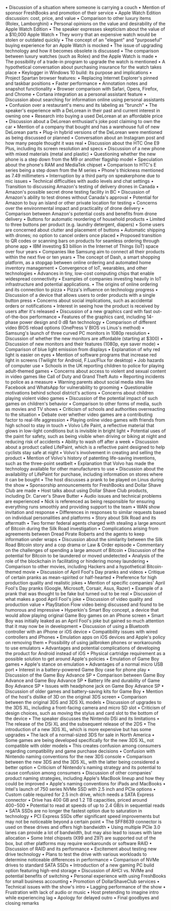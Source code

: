 • Discussion of a situation where someone is carrying a couch
• Mention of sponsor FreshBooks and promotion of their service
• Apple Watch Edition discussion: cost, price, and value
• Comparison to other luxury items (Rolex, Lamborghini)
• Personal opinions on the value and desirability of the Apple Watch Edition
• The speaker expresses skepticism about the value of a $10,000 Apple Watch
• They worry that an expensive watch would be stolen or outdated quickly
• The concept of an "elegant" and "purposeful" buying experience for an Apple Watch is mocked
• The issue of upgrading technology and how it becomes obsolete is discussed
• The comparison between luxury watches (such as Rolex) and the Apple Watch is made
• The possibility of a trade-in program to upgrade the watch is mentioned
• A hypothetical conversation about purchasing insurance for the watch takes place
• Keylogger in Windows 10 build: its purpose and implications
• Project Spartan browser features:
  • Replacing Internet Explorer's pinned and taskbar positions
  • Faster performance
  • Annotation notes and snapshot functionality
• Browser comparison with Safari, Opera, Firefox, and Chrome
• Cortana integration as a personal assistant feature
• Discussion about searching for information online using personal assistants
• Confusion over a restaurant's menu and its labeling as "brunch"
• The speaker's experience with a DeLorean in their past and current interest in owning one
• Research into buying a used DeLorean at an affordable price
• Discussion about a DeLorean enthusiast's joke post claiming to own the car
• Mention of a company that bought and has a warehouse full of new DeLorean parts
• Plug-in hybrid versions of the DeLorean were mentioned as being discussed or planned
• Conversation about an Instagram post and how many people thought it was real
• Discussion about the HTC One E9 Plus, including its screen resolution and specs
• Discussion of a new phone with mixed materials (metal and plastic)
• Questioning whether the new phone is a step down from the M9 or another flagship model
• Speculation about the phone's RAM and MediaTek chipset
• Comparison to HTC's E series being a step down from the M series
• Phone's thickness mentioned as 7.49 millimeters
• Interruption by a third party on speakerphone due to mic issues
• Technical difficulties with audio levels and chat settings
• Transition to discussing Amazon's testing of delivery drones in Canada
• Amazon's possible secret drone testing facility in BC
• Discussion of Amazon's ability to test drones without Canada's approval
• Potential for Amazon to buy an island or other private location for testing
• Concerns over the environmental impact and practicality of drone delivery
• Comparison between Amazon's potential costs and benefits from drone delivery
• Buttons for automatic reordering of household products
• Limited to three buttons per product (e.g. laundry detergent, diapers)
• Some users are concerned about clutter and placement of buttons
• Automatic shipping with drones; no option to cancel orders once placed
• Proposed transition to QR codes or scanning bars on products for seamless ordering through phone app
• IBM investing $3 billion in the Internet of Things (IoT) space over four years
• Companies like Samsung aim to connect all their products within the next five or ten years
• The concept of Dash, a smart shopping platform, as a stopgap between online ordering and automated home inventory management
• Convergence of IoT, wearables, and other technologies
• Advances in tiny, low-cost computing chips that enable widespread connectivity
• Examples of companies investing heavily in IoT infrastructure and potential applications.
• The origins of online ordering and its connection to pizza
• Pizza's influence on technology progress
• Discussion of a device that allows users to order products with a single button press
• Concerns about social implications, such as accidental orders or notifications
• Interest in seeing how the product is received by users after it's released
• Discussion of a new graphics card with fast out-of-the-box performance
• Features of the graphics card, including 14-phase power design and 0 dB fan technology
• Comparison of different video BIOS reload options (OnePress V BIOS vs Linus's method)
• Samsung's launch of three curved PC monitors in 1080p resolution
• Discussion of whether the new monitors are affordable (starting at $300)
• Discussion of new monitors and their features (1080p, eye saver mode)
• Comparison of blue light emission from displays
• Explanation of why red light is easier on eyes
• Mention of software programs that increase red light in screens (Twilight for Android, F.Lux/Flux for desktop)
• Job hazards of computer use
• Schools in the UK reporting children to police for playing adult-themed games
• Concerns about access to violent and sexual content in video games like Call of Duty and Grand Theft Auto
• Reporting incidents to police as a measure
• Warning parents about social media sites like Facebook and WhatsApp for vulnerability to grooming
• Questionable motivations behind school district's actions
• Concerns about children playing violent video games
• Discussion of the potential impact of such games on children's behavior
• Comparison to other forms of media, such as movies and TV shows
• Criticism of schools and authorities overreacting to the situation
• Debate over whether video games are a contributing factor to real-life aggression
• Playing online video games with friends from high school to stay in touch
• Volvo Life Paint, a reflective material that glows in low-light conditions but is invisible in bright light
• Potential uses of the paint for safety, such as being visible when driving or biking at night and reducing risk of accidents
• Ability to wash off after a week
• Discussion about a product called LifePaint, which is a reflective paint designed to help cyclists stay safe at night
• Volvo's involvement in creating and selling the product
• Mention of Volvo's history of patenting life-saving inventions, such as the three-point seatbelt
• Explanation that Volvo has made the technology available for other manufacturers to use
• Discussion about the availability of LifePaint for purchase, including information on stores where it can be bought
• The host discusses a prank to be played on Linus during the show
• Sponsorship announcements for FreshBooks and Dollar Shave Club are made
• Host talks about using Dollar Shave Club products, including Dr. Carver's Shave Butter
• Audio issues and technical problems are experienced
• Nick is referenced as being responsible for ensuring everything runs smoothly and providing support to the team
• WAN show invitation and response
• Differences in responses to similar requests based on individual personalities and platforms
• Story about Silk Road and its aftermath
• Two former federal agents charged with stealing a large amount of Bitcoin during the Silk Road investigation
• Complications arising from agreements between Dread Pirate Roberts and the agents to keep information under wraps
• Discussion about the similarity between the Silk Road Bitcoin story and a cop drama or Law & Order episode
• Commentary on the challenges of spending a large amount of Bitcoin
• Discussion of the potential for Bitcoin to be laundered or moved undetected
• Analysis of the role of the blockchain in facilitating or hindering money laundering
• Comparison to other movies, including Hackers and a hypothetical Bitcoin-themed movie
• Discussion of April Fool's Day pranks and videos
• Critique of certain pranks as mean-spirited or half-hearted
• Preference for high production quality and realistic jokes
• Mention of specific companies' April Fool's Day pranks (Google, Microsoft, Corsair, Asus, Razer)
• Example of a prank that was thought to be fake but turned out to be real
• Discussion of what makes a good April Fool's joke
• Discussion of video quality and production value
• PlayStation Flow video being discussed and found to be humorous and impressive
• Hyperkin's Smart Boy concept, a device that would allow playing original Game Boy games on an iPhone screen
• Smart Boy was initially leaked as an April Fool's joke but gained so much attention that it may now be in development
• Discussion of using a Bluetooth controller with an iPhone or iOS device
• Compatibility issues with wired controllers and iPhones
• Emulation apps on iOS devices and Apple's policy on removing them
• Possibility of using jailbroken phones or workarounds to use emulators
• Advantages and potential complications of developing the product for Android instead of iOS
• Physical cartridge requirement as a possible solution to get around Apple's policies
• Emulation of Game Boy games
• Apple's stance on emulation
• Advantages of a normal micro USB port
• Interest in a battery-powered Game Boy case for phone play
• Discussion of the Game Boy Advance SP
• Comparison between Game Boy Advance and Game Boy Advance SP
• Battery life and durability of Game Boy Advance SP
• Issues with headphone jack on Game Boy Advance SP
• Discussion of older games and battery-saving kits for Game Boy
• Mention of the host's dislike of 3D on the original 3DS screen
• Comparison between the original 3DS and 3DS XL models
• Discussion of upgrades to the 3DS XL, including a front-facing camera and micro SD slot
• Criticism of design choices, such as moving the stylus and card slot to the bottom of the device
• The speaker discusses the Nintendo DSi and its limitations
• The release of the DSi XL and the subsequent release of the 2DS
• The introduction of a new 3DS XL, which is more expensive but has some upgrades
• The lack of a normal-sized 3DS for sale in North America
• Some games are being developed specifically for the new 3DS XL, not compatible with older models
• This creates confusion among consumers regarding compatibility and game purchase decisions
• Confusion with Nintendo naming conventions for the new 3DS console
• Comparison between the new 3DS and the 3DS XL, with the latter being considered a better option
• Criticism of Nintendo's naming strategy and its potential to cause confusion among consumers
• Discussion of other companies' product naming strategies, including Apple's MacBook lineup and how they could be improved
• Apple's naming conventions for iPads and MacBooks
• Intel's launch of 750 series NVMe SSD with 2.5 inch and PCIe options
• Custom cable required for 2.5 inch drive, which needs a SATA Express connector
• Drive has 400 GB and 1.2 TB capacities, priced around $400-$500
• Potential to read at speeds of up to 2.4 GB/s in sequential reads
• SATA SSDs are no longer the fastest option due to saturation in technology
• PCI Express SSDs offer significant speed improvements but may not be noticeable beyond a certain point
• The SFF8639 connector is used on these drives and offers high bandwidth
• Using multiple PCIe 3.0 lanes can provide a lot of bandwidth, but may also lead to issues with lane allocation
• Some Intel chipsets (X99 and Z97) are supported out of the box, but other platforms may require workarounds or software RAID
• Discussion of RAID and its performance
• Excitement about testing new drive technology
• Plans to test the drive with various workloads to determine noticeable differences in performance
• Comparison of NVMe drives to standard SATA SSDs
• Introduction of a new gaming PC build option featuring high-end storage
• Discussion of AHCI vs. NVMe and potential benefits of switching
• Personal experience with using FreshBooks for small business accounting
• Promotion of DollarShaveClub services
• Technical issues with the show's intro
• Lagging performance of the show
• Frustration with lack of audio or music
• Host pretending to imagine intro while experiencing lag
• Apology for delayed outro
• Final goodbyes and closing remarks